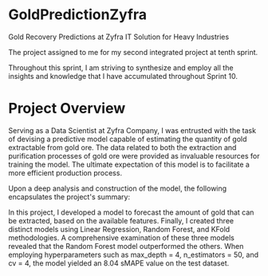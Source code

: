 # GoldPredictionZyfra

Gold Recovery Predictions at Zyfra IT Solution for Heavy Industries

The project assigned to me for my second integrated project at tenth sprint.

Throughout this sprint, I am striving to synthesize and employ all the insights and knowledge that I have accumulated throughout Sprint 10.

# **Project Overview**

Serving as a Data Scientist at Zyfra Company, I was entrusted with the task of devising a predictive model capable of estimating the quantity of gold extractable from gold ore. The data related to both the extraction and purification processes of gold ore were provided as invaluable resources for training the model. The ultimate expectation of this model is to facilitate a more efficient production process.

Upon a deep analysis and construction of the model, the following encapsulates the project's summary:

In this project, I developed a model to forecast the amount of gold that can be extracted, based on the available features. Finally, I created three distinct models using Linear Regression, Random Forest, and KFold methodologies. A comprehensive examination of these three models revealed that the Random Forest model outperformed the others. When employing hyperparameters such as max_depth = 4, n_estimators = 50, and cv = 4, the model yielded an 8.04 sMAPE value on the test dataset.
